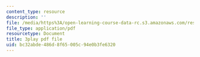 ```yaml
---
content_type: resource
description: ''
file: /media/https%3A/open-learning-course-data-rc.s3.amazonaws.com/res-tll-004-stem-concept-videos-fall-2013/bc32abde486d8f65005c94e0b3fe6320_X8DlaW83HJc.pdf
file_type: application/pdf
resourcetype: Document
title: 3play pdf file
uid: bc32abde-486d-8f65-005c-94e0b3fe6320
---
```

